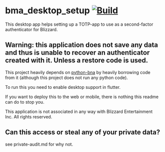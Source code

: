 # bma_desktop_setup [![Build](https://github.com/connectety/bma_desktop_setup/workflows/Build/badge.svg)](https://github.com/connectety/bma_desktop_setup/actions?query=workflow%3ABuild)

This desktop app helps setting up a TOTP-app to use as a second-factor authenticator for Blizzard.

## Warning: this application does not save any data and thus is unable to recover an authenticator created with it. Unless a restore code is used.

This project heavily depends on [python-bna](https://github.com/jleclanche/python-bna/) by heavily borrowing code from it (although this project does not run any python code).

To run this you need to enable desktop support in flutter.

If you want to deploy this to the web or mobile, there is nothing this readme can do to stop you.

This application is not associated in any way with Blizzard Entertainment Inc.
All rights reserved. 

## Can this access or steal any of your private data?
see private-audit.md for why not.
